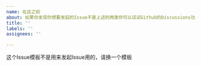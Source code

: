```yaml
---
name: 在这之前
about: 如果你发现你想要发起的Issue不是上述的两类你可以试试Github的Discussions功能
title: ''
labels: ''
assignees: ''

---
```


这个Issue模板不是用来发起Issue用的，请换一个模板
